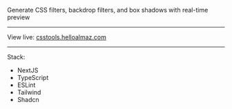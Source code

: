 Generate CSS filters, backdrop filters, and box shadows with real-time preview

---

View live: [csstools.helloalmaz.com](https://csstools.helloalmaz.com)

---

Stack:
* NextJS
* TypeScript
* ESLint
* Tailwind
* Shadcn

